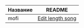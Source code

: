 

| Название | README |
| ------ | ------ |
| mofi | [Edit length song](https://mofi.loud.red/) |


